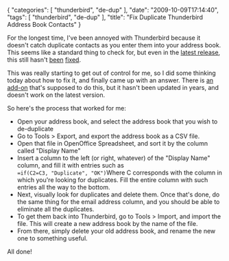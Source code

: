 {
    "categories": [
        "thunderbird", 
        "de-dup"
    ], 
    "date": "2009-10-09T17:14:40", 
    "tags": [
        "thunderbird", 
        "de-dup"
    ], 
    "title": "Fix Duplicate Thunderbird Address Book Contacts"
}

For the longest time, I've been annoyed with Thunderbird because it doesn't catch duplicate contacts as you enter them into your address book. This seems like a standard thing to check for, but even in the <a href="http://www.mozillamessaging.com/en-US/thunderbird/3.0b4/" target="_blank">latest release</a>, this still hasn't <a href="https://bugzilla.mozilla.org/show_bug.cgi?id=129393" target="_blank">been</a> <a href="https://bugzilla.mozilla.org/show_bug.cgi?id=45946" target="_blank">fixed</a>.

This was really starting to get out of control for me, so I did some thinking today about how to fix it, and finally came up with an answer. There is <a href="https://addons.mozilla.org/en-US/thunderbird/addon/2505" target="_blank">an add-on</a> that's supposed to do this, but it hasn't been updated in years, and doesn't work on the latest version. 

So here's the process that worked for me:<ul>
<li>Open your address book, and select the address book that you wish to de-duplicate</li>
<li>Go to Tools > Export, and export the address book as a CSV file.</li>
<li>Open that file in OpenOffice Spreadsheet, and sort it by the column called "Display Name"</li>
<li>Insert a column to the left (or right, whatever) of the "Display Name" column, and fill it with entries such as<code lang="bash">
=if(C2=C3, "Duplicate", "OK")</code>Where C corresponds with the column in which you're looking for duplicates. Fill the entire column with such entries all the way to the bottom.</li>
<li>Next, visually look for duplicates and delete them. Once that's done, do the same thing for the email address column, and you should be able to eliminate all the duplicates.</li>
<li>To get them back into Thunderbird, go to Tools > Import, and import the file. This will create a new address book by the name of the file.</li><li>From there, simply delete your old address book, and rename the new one to something useful.</li></ul>
All done!